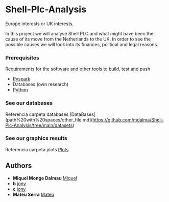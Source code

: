 # Shell-Plc-Analysis
Europe interests or UK interests.

In this project we will analyse Shell PLC and what might have been the cause of its move from the Netherlands to the UK. In order to see the possible causes we will look into its finances, political and legal reasons.


### Prerequisites

Requirements for the software and other tools to build, test and push 
- [Pyspark]([https://www.example.com](https://spark.apache.org/docs/latest/api/python/))
- Databases (own research)
- [Python]([https://www.example.com](https://www.python.org/downloads/))

### See our databases 
Referencia carpeta databases [DataBases](path%20with%20spaces/other_file.md](https://github.com/mdalma/Shell-Plc-Analysis/tree/main/datasets)

### See our graphics results
Referencia carpeta plots     [Plots](https://github.com/mdalma/Shell-Plc-Analysis/tree/main/plots)

## Authors

  - **Miquel Monge Dalmau** 
    [Miquel]([https://github.com/PurpleBooth](https://github.com/mdalma))
  - **b** 
    [jony](https://github.com/PurpleBooth)
  - **c** 
    [jony](https://github.com/PurpleBooth)
  - **Mateu Serra** 
    [Mateu](https://github.com/MatttSF)
